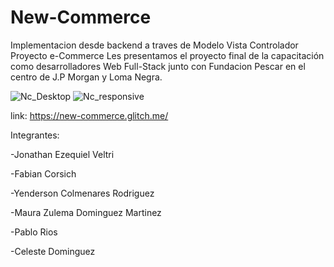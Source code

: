 # New-Commerce
Implementacion desde backend a traves de Modelo Vista Controlador
Proyecto e-Commerce
Les presentamos el proyecto final de la capacitación como desarrolladores Web Full-Stack junto con Fundacion Pescar en el centro de J.P Morgan y Loma Negra.

![Nc_Desktop](https://user-images.githubusercontent.com/91692179/188145484-bffacbad-61a7-410e-bedb-78ffe7a24034.png)
![Nc_responsive](https://user-images.githubusercontent.com/91692179/188145529-c7043c95-a2c5-4eee-88ea-419fb5a9d19a.png)


link: https://new-commerce.glitch.me/

Integrantes:

-Jonathan Ezequiel Veltri

-Fabian Corsich

-Yenderson Colmenares Rodriguez

-Maura Zulema Dominguez Martinez

-Pablo Rios

-Celeste Dominguez
